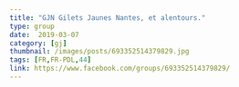 ```yaml
---
title: "GJN Gilets Jaunes Nantes, et alentours."
type: group
date:  2019-03-07
category: [gj]
thumbnail: /images/posts/693352514379829.jpg
tags: [FR,FR-PDL,44]
link: https://www.facebook.com/groups/693352514379829/
---
```

